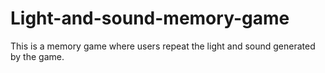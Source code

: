 # Light-and-sound-memory-game
This is a memory game where users repeat the light and sound generated by the game. 
